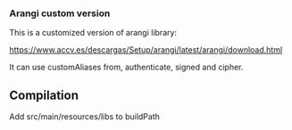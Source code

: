 ### Arangi custom version

This is a customized version of arangi library: 

https://www.accv.es/descargas/Setup/arangi/latest/arangi/download.html

It can use customAliases from, authenticate, signed and cipher.

## Compilation 
Add src/main/resources/libs to buildPath
